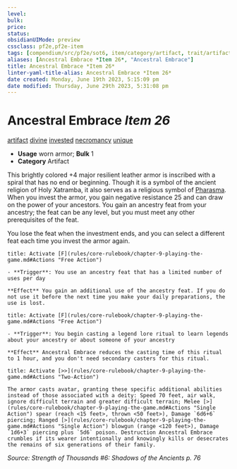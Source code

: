 ```yaml
---
level:
bulk:
price:
status:
obsidianUIMode: preview
cssclass: pf2e,pf2e-item
tags: [compendium/src/pf2e/sot6, item/category/artifact, trait/artifact, trait/divine, trait/invested, trait/necromancy, trait/unique]
aliases: [Ancestral Embrace *Item 26*, "Ancestral Embrace"]
title: Ancestral Embrace *Item 26*
linter-yaml-title-alias: Ancestral Embrace *Item 26*
date created: Monday, June 19th 2023, 5:15:09 pm
date modified: Thursday, June 29th 2023, 5:31:08 pm
---
```


# Ancestral Embrace *Item 26*

[artifact](rules/traits/artifact-gmg.md) [divine](rules/traits/divine.md) [invested](rules/traits/invested.md) [necromancy](rules/traits/necromancy.md) [unique](rules/traits/unique.md)  

- **Usage** worn armor; **Bulk** 1
- **Category** Artifact

This brightly colored +4 major resilient leather armor is inscribed with a spiral that has no end or beginning. Though it is a symbol of the ancient religion of Holy Xatramba, it also serves as a religious symbol of [Pharasma](compendium/setting/deities/pharasma.md). When you invest the armor, you gain negative resistance 25 and can draw on the power of your ancestors. You gain an ancestry feat from your ancestry; the feat can be any level, but you must meet any other prerequisites of the feat.

You lose the feat when the investment ends, and you can select a different feat each time you invest the armor again.

```ad-embed-ability
title: Activate [F](rules/core-rulebook/chapter-9-playing-the-game.md#Actions "Free Action")

- **Trigger**: You use an ancestry feat that has a limited number of uses per day

**Effect** You gain an additional use of the ancestry feat. If you do not use it before the next time you make your daily preparations, the use is lost.
```

```ad-embed-ability
title: Activate [F](rules/core-rulebook/chapter-9-playing-the-game.md#Actions "Free Action")

- **Trigger**: You begin casting a legend lore ritual to learn legends about your ancestry or about someone of your ancestry

**Effect** Ancestral Embrace reduces the casting time of this ritual to 1 hour, and you don't need secondary casters for this ritual.
```

```ad-embed-ability
title: Activate [>>](rules/core-rulebook/chapter-9-playing-the-game.md#Actions "Two-Action")

The armor casts avatar, granting these specific additional abilities instead of those associated with a deity: Speed 70 feet, air walk, ignore difficult terrain and greater difficult terrain; Melee [>](rules/core-rulebook/chapter-9-playing-the-game.md#Actions "Single Action") spear (reach <15 feet>, thrown <50 feet>), Damage `6d6+6` piercing; Ranged [>](rules/core-rulebook/chapter-9-playing-the-game.md#Actions "Single Action") blowgun (range <120 feet>), Damage `1d6+3` piercing plus `5d6` poison. Destruction Ancestral Embrace crumbles if its wearer intentionally and knowingly kills or desecrates the remains of six generations of their family.
```

*Source: Strength of Thousands #6: Shadows of the Ancients p. 76*
